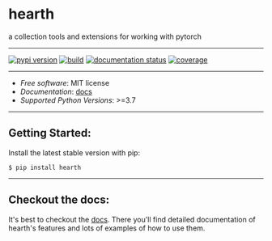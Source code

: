 # hearth

a collection tools and extensions for working with pytorch

----
[![pypi version](https://img.shields.io/pypi/v/hearth.svg)](https://pypi.python.org/pypi/hearth)
[![build](https://github.com/leaprovenzano/hearth/workflows/CI/badge.svg)](https://github.com/leaprovenzano/hearth/actions)
[![documentation status](https://readthedocs.org/projects/hearth/badge/?version=latest)](https://hearth.readthedocs.io/en/latest/?badge=latest)
[![coverage](https://codecov.io/gh/leaprovenzano/hearth/branch/main/graph/badge.svg)](https://codecov.io/gh/leaprovenzano/hearth/branch/main/graph/badge.svg)

------------------------------------------------------------------------

-   *Free software*: MIT license
-   *Documentation*: [docs](https://hearth.readthedocs.io)
-   *Supported Python Versions*: >=3.7

------------------------------------------------------------------------

## Getting Started:


Install the latest stable version with pip:

    $ pip install hearth

---
## Checkout the docs:

It's best to checkout the [docs](https://hearth.readthedocs.io). There you'll find detailed
documentation of hearth's features and lots of examples of how to
use them.
